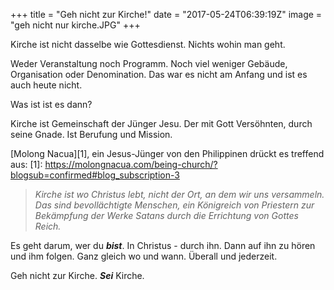 +++
title = "Geh nicht zur Kirche!"
date = "2017-05-24T06:39:19Z"
image = "geh nicht nur kirche.JPG"
+++

Kirche ist nicht dasselbe wie Gottesdienst. Nichts wohin man geht.

Weder Veranstaltung noch Programm. Noch viel weniger Gebäude, Organisation oder Denomination. Das war es nicht am Anfang und ist es auch heute nicht.

Was ist ist es dann?

Kirche ist Gemeinschaft der Jünger Jesu. Der mit Gott Versöhnten, durch seine Gnade. Ist Berufung und Mission.

[Molong Nacua][1], ein Jesus-Jünger von den Philippinen drückt es treffend aus:
[1]: https://molongnacua.com/being-church/?blogsub=confirmed#blog_subscription-3
>*Kirche ist wo Christus lebt, nicht der Ort, an dem wir uns versammeln. Das sind bevollächtigte Menschen, ein Königreich von Priestern zur Bekämpfung der Werke Satans durch die Errichtung von Gottes Reich.*

Es geht darum, wer du ***bist***. In Christus - durch ihn. Dann auf ihn zu hören und ihm folgen. Ganz gleich wo und wann. Überall und jederzeit.

Geh nicht zur Kirche. ***Sei*** Kirche.